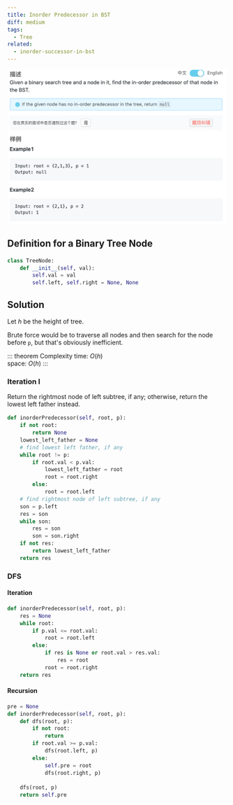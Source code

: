 ```yaml
---
title: Inorder Predecessor in BST
diff: medium
tags:
  - Tree
related:
  - inorder-successor-in-bst
---
```


<img class="medium-zoom" src="/algo/inorder-predecessor-in-bst.png" alt="https://www.lintcode.com/problem/inorder-predecessor-in-bst">

## Definition for a Binary Tree Node

```py
class TreeNode:
    def __init__(self, val):
        self.val = val
        self.left, self.right = None, None
```

## Solution

Let $h$ be the height of tree.

Brute force would be to traverse all nodes and then search for the node before `p`, but that's obviously inefficient.

::: theorem Complexity
time: $O(h)$  
space: $O(h)$
:::

### Iteration I

Return the rightmost node of left subtree, if any; otherwise, return the lowest left father instead.

```py
def inorderPredecessor(self, root, p):
    if not root:
        return None
    lowest_left_father = None
    # find lowest left father, if any
    while root != p:
        if root.val < p.val:
            lowest_left_father = root
            root = root.right
        else:
            root = root.left
    # find rightmost node of left subtree, if any
    son = p.left
    res = son
    while son:
        res = son
        son = son.right
    if not res:
        return lowest_left_father
    return res
```

### DFS

#### Iteration

```py
def inorderPredecessor(self, root, p):
    res = None
    while root:
        if p.val <= root.val:
            root = root.left
        else:
            if res is None or root.val > res.val:
                res = root
            root = root.right
    return res
```

#### Recursion

```py
pre = None
def inorderPredecessor(self, root, p):
    def dfs(root, p):
        if not root:
            return
        if root.val >= p.val:
            dfs(root.left, p)
        else:
            self.pre = root
            dfs(root.right, p)

    dfs(root, p)
    return self.pre
```

<!-- TODO: recursive solution

首先要确定中序遍历的后继:

如果该节点有右子节点, 那么后继是其右子节点的子树中最左端的节点
如果该节点没有右子节点, 那么后继是离它最近的祖先, 该节点在这个祖先的左子树内.
使用循环实现:

查找该节点, 并在该过程中维护上述性质的祖先节点
查找到后, 如果该节点有右子节点, 则后继在其右子树内; 否则后继就是维护的那个祖先节点
使用递归实现:

如果根节点小于或等于要查找的节点, 直接进入右子树递归
如果根节点大于要查找的节点, 则暂存左子树递归查找的结果, 如果是 null, 则直接返回当前根节点; 反之返回左子树递归查找的结果.
-->

<!-- ## Follow Up

kth predecessor in bst -->
